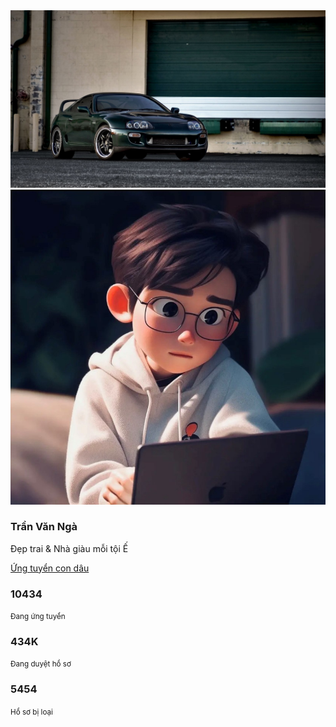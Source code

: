 <!DOCTYPE html>
<html>
<head>
    <title>Trần Văn Ngà</title>
	<link rel="stylesheet" href="styles.css">
	<link rel="stylesheet" href="https://maxcdn.bootstrapcdn.com/bootstrap/4.0.0/css/bootstrap.min.css">
</head>
<body>
	<div class="padding">
		<div class="col-md-8">
			<!-- Column -->
			<div class="card"> <img class="card-img-top" src="background.jpg" alt="Card image cap">
				<div class="card-body little-profile text-center">
					<div class="pro-img"><img src="avatar.jpg" alt="user"></div>
					<h3 class="m-b-0">Trần Văn Ngà</h3>
					<p>Đẹp trai &amp; Nhà giàu mỗi tội Ế</p> <a href="javascript:void(0)" class="m-t-10 waves-effect waves-dark btn btn-primary btn-md btn-rounded" data-abc="true">Ứng tuyển con dâu</a>
					<div class="row text-center m-t-20">
						<div class="col-lg-4 col-md-4 m-t-20">
							<h3 class="m-b-0 font-light">10434</h3><small>Đang ứng tuyển</small>
						</div>
						<div class="col-lg-4 col-md-4 m-t-20">
							<h3 class="m-b-0 font-light">434K</h3><small>Đang duyệt hồ sơ</small>
						</div>
						<div class="col-lg-4 col-md-4 m-t-20">
							<h3 class="m-b-0 font-light">5454</h3><small>Hồ sơ bị loại</small>
						</div>
					</div>
				</div>
			</div>
		</div>
	</div>
</body>
<script src="https://stackpath.bootstrapcdn.com/bootstrap/4.0.0/js/bootstrap.bundle.min.js"></script>
<script src="https://cdnjs.cloudflare.com/ajax/libs/jquery/3.2.1/jquery.min.js"></script>
</html>

